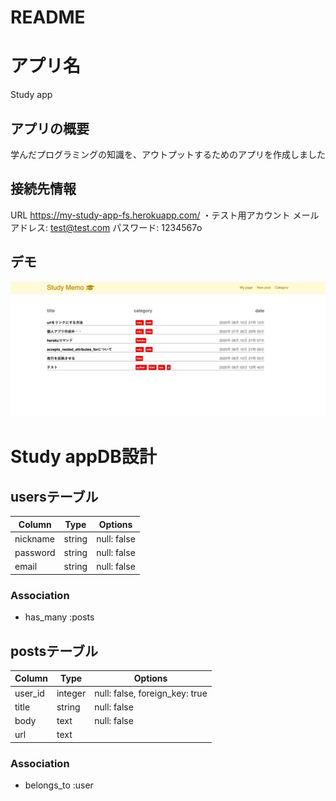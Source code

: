 # README

# アプリ名
Study app

## アプリの概要
学んだプログラミングの知識を、アウトプットするためのアプリを作成しました

## 接続先情報
URL https://my-study-app-fs.herokuapp.com/
・テスト用アカウント
  メールアドレス: test@test.com
  パスワード: 1234567o

## デモ
![トップページ](https://github.com/fuka-sato/Study/blob/master/%E3%82%B9%E3%82%AF%E3%83%AA%E3%83%BC%E3%83%B3%E3%82%B7%E3%83%A7%E3%83%83%E3%83%88%202020-08-10%2021.39.15.png)


# Study appDB設計
## usersテーブル
|Column|Type|Options|
|------|----|-------|
|nickname|string|null: false|
|password|string|null: false|
|email|string|null: false|
### Association
- has_many :posts

## postsテーブル
|Column|Type|Options|
|------|----|-------|
|user_id|integer|null: false, foreign_key: true|
|title|string|null: false|
|body|text|null: false|
|url|text|

### Association
- belongs_to :user
